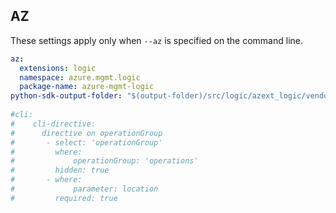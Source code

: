 ## AZ

These settings apply only when `--az` is specified on the command line.

``` yaml $(az)
az:
  extensions: logic
  namespace: azure.mgmt.logic
  package-name: azure-mgmt-logic
python-sdk-output-folder: "$(output-folder)/src/logic/azext_logic/vendored_sdks/logic"
  
#cli:
#    cli-directive:
#      directive on operationGroup
#       - select: 'operationGroup'
#         where:
#             operationGroup: 'operations'
#         hidden: true
#       - where:
#             parameter: location
#         required: true

```
